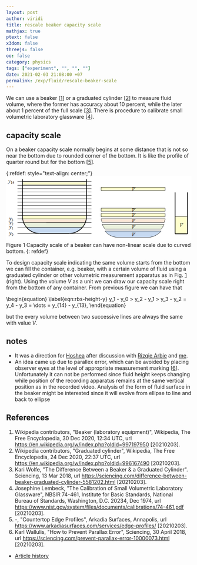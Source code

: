 ```yaml
---
layout: post
author: viridi
title: rescale beaker capacity scale
mathjax: true
ptext: false
x3dom: false
threejs: false
oo: false
category: physics
tags: ["experiment", "", "", ""]
date: 2021-02-03 21:08:00 +07
permalink: /exp/fluid/rescale-beaker-scale
---
```

We can use a beaker [[1](#ref1)] or a graduated cylinder [[2](#ref2)] to measure fluid volume, where the former has accuracy about 10 percent, while the later about 1 percent of the full scale [[3](#ref3)]. There is procedure to calibrate small volumetric laboratory glassware [[4](#ref4)].


## capacity scale
On a beaker capacity scale normally begins at some distance that is not so near the bottom due to rounded corner of the bottom. It is like the profile of quarter round but for the bottom [[5](#ref5)].

{:refdef: style="text-align: center;"}
![..](/assets/img/exp/fluid/becker-glass-nonlinear-scale.png)
<br />
Figure <a name="fig:rbs-beaker-scale-same-volume">1</a> Capacity scale of a beaker can have non-linear scale due to curved bottom.
{: refdef}

To design capacity scale indicating the same volume starts from the bottom we can fill the container, e.g. beaker, with a certain volume of fluid using a graduated cylinder or other volumetric measurement apparatus as in Fig. <a href="#fig:rbs-beaker-scale-same-volume">1</a> (right). Using the volume $V$ as a unit we can draw our capacity scale right from the bottom of any container. From previous figure we can have that

\begin{equation}
\label{eqn:rbs-height-y}
y_1 - y_0 > y_2 - y_1 > y_3 - y_2 = y_4 - y_3 = \dots = y_{14} - y_{13},
\end{equation}

but the every volume between two successive lines are always the same with value $V$.


## notes
+ It was a direction for [Hoshea](https://github.com/hoshea314) after discussion with [Rizqie Arbie](https://github.com/rizqie-arbie) and [me](https://github.com/dudung).
+ An idea came up due to parallex error, which can be avoided by placing observer eyes at the level of appropriate measurement marking [[6](#ref6)]. Unfortunately it can not be performed since fluid height keeps changing while position of the recording apparatus remains at the same vertical position as in the recorded video. Analysis of the form of fluid surface in the beaker might be interested since it will evolve from ellipse to line and back to ellipse


## References
1. <a name="ref1"></a>Wikipedia contributors, "Beaker (laboratory equipment)", Wikipedia, The Free Encyclopedia, 30 Dec 2020, 12:34 UTC, url <https://en.wikipedia.org/w/index.php?oldid=997197950> [20210203].
2. <a name="ref2"></a>Wikipedia contributors, "Graduated cylinder", Wikipedia, The Free Encyclopedia, 24 Dec 2020, 22:37 UTC, url <https://en.wikipedia.org/w/index.php?oldid=996167490> [20210203].
3. <a name="ref3"></a>Kari Wolfe, "The Difference Between a Beaker & a Graduated Cylinder". Sciencing, 13 Mar 2018, url <https://sciencing.com/difference-between-beaker-graduated-cylinder-5581202.html> [20210203].
4. <a name="ref4"></a>Josephine Lembeck, "The Calibration of Small Volumetric Laboratory Glassware", NBSIR 74-461, Institute for Basic Standards, National Bureau of Standards, Washington, D.C. 20234, Dec 1974, url <https://www.nist.gov/system/files/documents/calibrations/74-461.pdf> [20210203].
5. <a name="ref5"></a>-, "Countertop Edge Profiles", Arkadia Surfaces, Annapolis, url <https://www.arkadiasurfaces.com/services/edge-profiles/> [20210203].
6. <a name="ref6"></a>Karl Wallulis, "How to Prevent Parallax Error", Sciencing, 30 April 2018, url <https://sciencing.com/prevent-parallax-error-10000073.html> [20210203].

+ [Article history](https://github.com/butiran/butiran.github.io/commits/master/_posts/exp/fluid/2021-02-03-rescale-beaker-scale.md)
